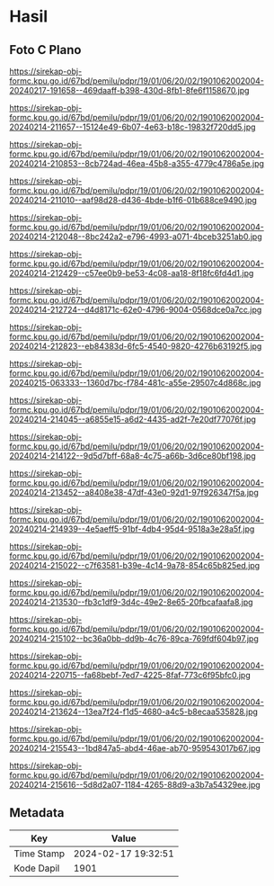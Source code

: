 # Hasil

## Foto C Plano

https://sirekap-obj-formc.kpu.go.id/67bd/pemilu/pdpr/19/01/06/20/02/1901062002004-20240217-191658--469daaff-b398-430d-8fb1-8fe6f1158670.jpg

https://sirekap-obj-formc.kpu.go.id/67bd/pemilu/pdpr/19/01/06/20/02/1901062002004-20240214-211657--15124e49-6b07-4e63-b18c-19832f720dd5.jpg

https://sirekap-obj-formc.kpu.go.id/67bd/pemilu/pdpr/19/01/06/20/02/1901062002004-20240214-210853--8cb724ad-46ea-45b8-a355-4779c4786a5e.jpg

https://sirekap-obj-formc.kpu.go.id/67bd/pemilu/pdpr/19/01/06/20/02/1901062002004-20240214-211010--aaf98d28-d436-4bde-b1f6-01b688ce9490.jpg

https://sirekap-obj-formc.kpu.go.id/67bd/pemilu/pdpr/19/01/06/20/02/1901062002004-20240214-212048--8bc242a2-e796-4993-a071-4bceb3251ab0.jpg

https://sirekap-obj-formc.kpu.go.id/67bd/pemilu/pdpr/19/01/06/20/02/1901062002004-20240214-212429--c57ee0b9-be53-4c08-aa18-8f18fc6fd4d1.jpg

https://sirekap-obj-formc.kpu.go.id/67bd/pemilu/pdpr/19/01/06/20/02/1901062002004-20240214-212724--d4d8171c-62e0-4796-9004-0568dce0a7cc.jpg

https://sirekap-obj-formc.kpu.go.id/67bd/pemilu/pdpr/19/01/06/20/02/1901062002004-20240214-212823--eb84383d-6fc5-4540-9820-4276b63192f5.jpg

https://sirekap-obj-formc.kpu.go.id/67bd/pemilu/pdpr/19/01/06/20/02/1901062002004-20240215-063333--1360d7bc-f784-481c-a55e-29507c4d868c.jpg

https://sirekap-obj-formc.kpu.go.id/67bd/pemilu/pdpr/19/01/06/20/02/1901062002004-20240214-214045--a6855e15-a6d2-4435-ad2f-7e20df77076f.jpg

https://sirekap-obj-formc.kpu.go.id/67bd/pemilu/pdpr/19/01/06/20/02/1901062002004-20240214-214122--9d5d7bff-68a8-4c75-a66b-3d6ce80bf198.jpg

https://sirekap-obj-formc.kpu.go.id/67bd/pemilu/pdpr/19/01/06/20/02/1901062002004-20240214-213452--a8408e38-47df-43e0-92d1-97f926347f5a.jpg

https://sirekap-obj-formc.kpu.go.id/67bd/pemilu/pdpr/19/01/06/20/02/1901062002004-20240214-214939--4e5aeff5-91bf-4db4-95d4-9518a3e28a5f.jpg

https://sirekap-obj-formc.kpu.go.id/67bd/pemilu/pdpr/19/01/06/20/02/1901062002004-20240214-215022--c7f63581-b39e-4c14-9a78-854c65b825ed.jpg

https://sirekap-obj-formc.kpu.go.id/67bd/pemilu/pdpr/19/01/06/20/02/1901062002004-20240214-213530--fb3c1df9-3d4c-49e2-8e65-20fbcafaafa8.jpg

https://sirekap-obj-formc.kpu.go.id/67bd/pemilu/pdpr/19/01/06/20/02/1901062002004-20240214-215102--bc36a0bb-dd9b-4c76-89ca-769fdf604b97.jpg

https://sirekap-obj-formc.kpu.go.id/67bd/pemilu/pdpr/19/01/06/20/02/1901062002004-20240214-220715--fa68bebf-7ed7-4225-8faf-773c6f95bfc0.jpg

https://sirekap-obj-formc.kpu.go.id/67bd/pemilu/pdpr/19/01/06/20/02/1901062002004-20240214-213624--13ea7f24-f1d5-4680-a4c5-b8ecaa535828.jpg

https://sirekap-obj-formc.kpu.go.id/67bd/pemilu/pdpr/19/01/06/20/02/1901062002004-20240214-215543--1bd847a5-abd4-46ae-ab70-959543017b67.jpg

https://sirekap-obj-formc.kpu.go.id/67bd/pemilu/pdpr/19/01/06/20/02/1901062002004-20240214-215616--5d8d2a07-1184-4265-88d9-a3b7a54329ee.jpg


## Metadata

| Key        | Value               |
| ---------- | ------------------- |
| Time Stamp | 2024-02-17 19:32:51 |
| Kode Dapil | 1901                |



